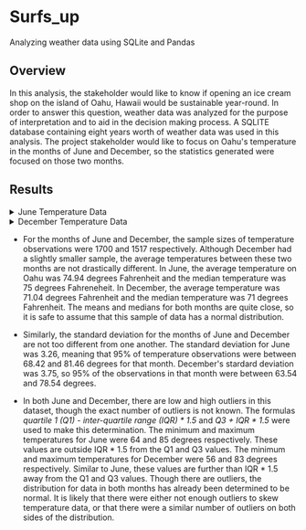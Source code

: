 # Surfs_up
Analyzing weather data using SQLite and Pandas

## Overview
In this analysis, the stakeholder would like to know if opening an ice cream shop on the island of Oahu, Hawaii would be sustainable year-round.  In order to answer this question, weather data was analyzed for the purpose of interpretation and to aid in the decision making process.  A SQLITE database containing eight years worth of weather data was used in this analysis.  The project stakeholder would like to focus on Oahu's temperature in the months of June and December, so the statistics generated were focused on those two months.

## Results

<details><summary>June Temperature Data</summary>                                                  
<p>                                                                                  
                                                                                     
![june_stats](https://github.com/Mots94/Surfs_up/blob/main/Resources/june_stats.PNG)

</p>
</details>

<details><summary>December Temperature Data</summary>
<p>

![dec_stats](https://github.com/Mots94/Surfs_up/blob/main/Resources/dec_stats.PNG)

</p>
</details>


* For the months of June and December, the sample sizes of temperature observations were 1700 and 1517 respectively.  Although December had a slightly smaller sample, the average temperatures between these two months are not drastically different.  In June, the average temperature on Oahu was 74.94 degrees Fahrenheit and the median temperature was 75 degrees Fahreneheit.  In December, the average temperature was 71.04 degrees Fahrenheit and the median temperature was 71 degrees Fahrenheit.  The means and medians for both months are quite close, so it is safe to assume that this sample of data has a normal distribution. 

* Similarly, the standard deviation for the months of June and December are not too different from one another.  The standard deviation for June was 3.26, meaning that 95% of temperature observations were between 68.42 and 81.46 degrees for that month.  December's stardard deviation was 3.75, so 95% of the observations in that month were between 63.54 and 78.54 degrees.

* In both June and December, there are low and high outliers in this dataset, though the exact number of outliers is not known.  The formulas *quartile 1 (Q1) - inter-quartile range (IQR) * 1.5* and *Q3 + IQR * 1.5* were used to make this determination.  The minimum and maximum temperatures for June were 64 and 85 degrees respectively.  These values are outside IQR * 1.5 from the Q1 and Q3 values.  The minimum and maximum temperatures for December were 56 and 83 degrees respectively.  Similar to June, these values are further than IQR * 1.5 away from the Q1 and Q3 values.  Though there are outliers, the distribution for data in both months has already been determined to be normal.  It is likely that there were either not enough outliers to skew temperature data, or that there were a similar number of outliers on both sides of the distribution.